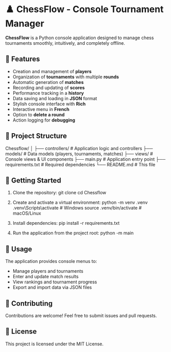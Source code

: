 # ♟️ ChessFlow - Console Tournament Manager

**ChessFlow** is a Python console application designed to manage chess tournaments smoothly, intuitively, and completely offline.

## 🔧 Features

- Creation and management of **players**
- Organization of **tournaments** with multiple **rounds**
- Automatic generation of **matches**
- Recording and updating of **scores**
- Performance tracking in a **history**
- Data saving and loading in **JSON** format
- Stylish console interface with **Rich**
- Interactive menu in **French**
- Option to **delete a round**
- Action logging for **debugging**

## 📂 Project Structure

Chessflow/
│
├── controllers/ # Application logic and controllers
├── models/ # Data models (players, tournaments, matches)
├── views/ # Console views & UI components
├── main.py # Application entry point
├── requirements.txt # Required dependencies
└── README.md # This file

## 🚀 Getting Started

1. Clone the repository:
git clone <repository-url>
cd Chessflow

2. Create and activate a virtual environment:
python -m venv .venv
.venv\Scripts\activate # Windows
source .venv/bin/activate # macOS/Linux

3. Install dependencies:
pip install -r requirements.txt

4. Run the application from the project root:
python -m main


## 🎯 Usage

The application provides console menus to:

- Manage players and tournaments
- Enter and update match results
- View rankings and tournament progress
- Export and import data via JSON files

## 🤝 Contributing

Contributions are welcome! Feel free to submit issues and pull requests.

## 📄 License

This project is licensed under the MIT License.




